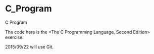 C_Program
=========

C Program

The code here is the  <The C Programming Language, Second Edition> exercise.

2015/09/22 will use Git.
